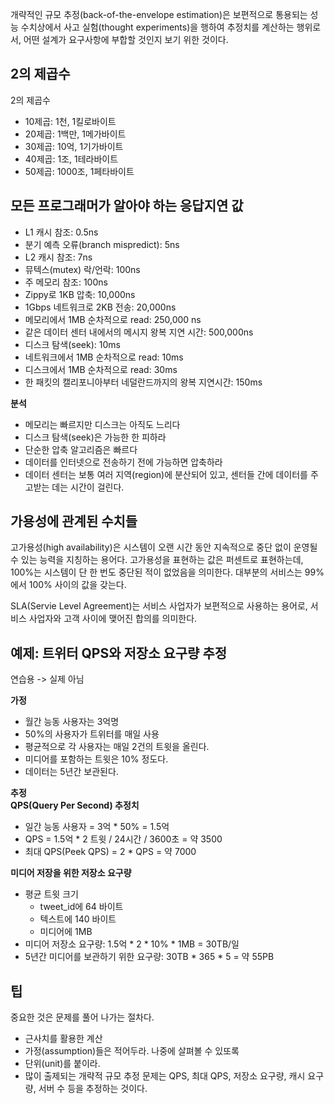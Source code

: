 개략적인 규모 추정(back-of-the-envelope estimation)은 보편적으로 통용되는 성능 수치상에서 사고 실험(thought experiments)을 행하여 추정치를 계산하는 행위로서,
어떤 설계가 요구사항에 부합할 것인지 보기 위한 것이다.

## 2의 제곱수
2의 제곱수
- 10제곱: 1천, 1킬로바이트
- 20제곱: 1백만, 1메가바이트
- 30제곱: 10억, 1기가바이트
- 40제곱: 1조, 1테라바이트
- 50제곱: 1000조, 1페타바이트

## 모든 프로그래머가 알아야 하는 응답지연 값
- L1 캐시 참조: 0.5ns
- 분기 예측 오류(branch mispredict): 5ns
- L2 캐시 참조: 7ns
- 뮤텍스(mutex) 락/언락: 100ns
- 주 메모리 참조: 100ns
- Zippy로 1KB 압축: 10,000ns
- 1Gbps 네트워크로 2KB 전송: 20,000ns
- 메모리에서 1MB 순차적으로 read: 250,000 ns
- 같은 데이터 센터 내에서의 메시지 왕복 지연 시간: 500,000ns
- 디스크 탐색(seek): 10ms
- 네트워크에서 1MB 순차적으로 read: 10ms
- 디스크에서 1MB 순차적으로 read: 30ms
- 한 패킷의 캘리포니아부터 네덜란드까지의 왕복 지연시간: 150ms

**분석**  
- 메모리는 빠르지만 디스크는 아직도 느리다
- 디스크 탐색(seek)은 가능한 한 피하라
- 단순한 압축 알고리즘은 빠르다
- 데이터를 인터넷으로 전송하기 전에 가능하면 압축하라
- 데이터 센터는 보통 여러 지역(region)에 분산되어 있고, 센터들 간에 데이터를 주고받는 데는 시간이 걸린다.

## 가용성에 관계된 수치들
고가용성(high availability)은 시스템이 오랜 시간 동안 지속적으로 중단 없이 운영될 수 있는 능력을 지칭하는 용어다.
고가용성을 표현하는 값은 퍼센트로 표현하는데, 100%는 시스템이 단 한 번도 중단된 적이 없었음을 의미한다.
대부분의 서비스는 99%에서 100% 사이의 값을 갖는다.

SLA(Servie Level Agreement)는 서비스 사업자가 보편적으로 사용하는 용어로, 서비스 사업자와 고객 사이에 맺어진 합의를 의미한다.

## 예제: 트위터 QPS와 저장소 요구량 추정
연습용 -> 실제 아님

**가정**  
- 월간 능동 사용자는 3억명
- 50%의 사용자가 트위터를 매일 사용
- 평균적으로 각 사용자는 매일 2건의 트윗을 올린다.
- 미디어를 포함하는 트윗은 10% 정도다.
- 데이터는 5년간 보관된다.

**추정**  
**QPS(Query Per Second) 추정치**
- 일간 능동 사용자 = 3억 * 50% = 1.5억
- QPS = 1.5억 * 2 트윗 / 24시간 / 3600초 = 약 3500
- 최대 QPS(Peek QPS) = 2 * QPS = 약 7000

**미디어 저장을 위한 저장소 요구량**  
- 평균 트윗 크기
  - tweet_id에 64 바이트
  - 텍스트에 140 바이트
  - 미디어에 1MB
- 미디어 저장소 요구량: 1.5억 * 2 * 10% * 1MB = 30TB/일
- 5년간 미디어를 보관하기 위한 요구량: 30TB * 365 * 5 = 약 55PB

## 팁
중요한 것은 문제를 풀어 나가는 절차다.
- 근사치를 활용한 계산
- 가정(assumption)들은 적어두라. 나중에 살펴볼 수 있또록
- 단위(unit)를 붙이라.
- 많이 출제되는 개략적 규모 추정 문제는 QPS, 최대 QPS, 저장소 요구량, 캐시 요구량, 서버 수 등을 추정하는 것이다.


